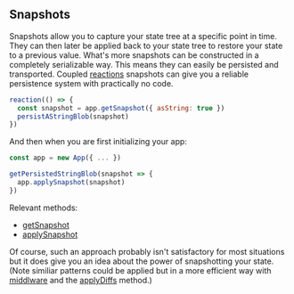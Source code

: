 ## Snapshots

Snapshots allow you to capture your state tree at a specific point in time. They can then later
be applied back to your state tree to restore your state to a previous value. What's more snapshots
can be constructed in a completely serializable way. This means they can easily be persisted and
transported. Coupled [reactions](/docs/api/reaction.md) snapshots can give you a reliable
persistence system with practically no code.

```javascript
reaction(() => {
  const snapshot = app.getSnapshot({ asString: true })
  persistAStringBlob(snapshot)
})
```

And then when you are first initializing your app:

```javascript
const app = new App({ ... })

getPersistedStringBlob(snapshot => {
  app.applySnapshot(snapshot)
})
```

Relevant methods:

- [getSnapshot](/docs/api/getSnapshot.md)
- [applySnapshot](/docs/api/applySnapshot.md)

Of course, such an approach probably isn't satisfactory for most situations but it does give you an
idea about the power of snapshotting your state. (Note similiar patterns could be applied but in a
more efficient way with [middlware](/docs/overview/Middleware.md) and the
[applyDiffs](/docs/api/applyDiffs.md) method.)
